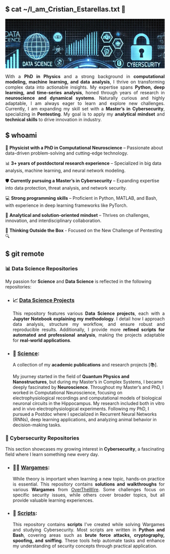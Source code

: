 ## $ cat ~/I_am_Cristian_Estarellas.txt 👋
![Hello](Banner.jpg)

<p align=justify>
With a <strong>PhD in Physics</strong> and a strong background in <strong>computational modeling, machine learning, and data analysis</strong>, I thrive on transforming complex data into actionable insights. My expertise spans <strong>Python, deep learning, and time-series analysis</strong>, honed through years of research in <strong>neuroscience and dynamical systems</strong>. Naturally curious and highly adaptable, I am always eager to learn and explore new challenges.  
Currently, I am expanding my skill set with a <strong>Master’s in Cybersecurity</strong>, specializing in <strong>Pentesting</strong>. My goal is to apply my <strong>analytical mindset</strong> and <strong>technical skills</strong> to drive innovation in industry.
</p>

## $ whoami
<p align=justify>

🧠 **Physicist with a PhD in Computational Neuroscience** – Passionate about data-driven problem-solving and cutting-edge technology.

📊 **3+ years of postdoctoral research experience** – Specialized in big data analysis, machine learning, and neural network modeling.

🛡️ **Currently pursuing a Master’s in Cybersecurity** – Expanding expertise into data protection, threat analysis, and network security.

💻 **Strong programming skills** – Proficient in Python, MATLAB, and Bash, with experience in deep learning frameworks like PyTorch.

🚀 **Analytical and solution-oriented mindset** – Thrives on challenges, innovation, and interdisciplinary collaboration.

🤝 **Thinking Outside the Box** - Focused on the New Challenge of Pentesting 🔍 
</p>

## $ git remote

### **📊 Data Science Repositories**  
My passion for <strong>Science</strong> and <strong>Data Science</strong> is reflected in the following repositories:  

- ### **📈 [Data Science Projects](https://github.com/Cristian5tarellas/Data_Science_Projects)**  
  <p align="justify">
  This repository features various <strong>Data Science projects</strong>, each with a <strong>Jupyter Notebook explaining my methodology</strong>.  
  I detail how I approach data analysis, structure my workflow, and ensure robust and reproducible results.  
  Additionally, I provide more <strong>refined scripts for automated and professional analysis</strong>, making the projects adaptable for <strong>real-world applications</strong>.  
  </p>  

- ### **🔬 [Science](https://github.com/Cristian5tarellas/Science):**  
  <p align="justify">
  A collection of my <strong>academic publications</strong> and research projects [📚].

  My journey started in the field of <strong>Quantum Physics and Nanostructures</strong>, but during my Master’s in Complex Systems, I became deeply fascinated by <strong>Neuroscience</strong>. Throughout my Master’s and PhD, I worked in Computational Neuroscience, focusing on electrophysiological recordings and computational models of biological neuronal circuits in the Hippocampus. My research included both in vitro and in vivo electrophysiological experiments. Following my PhD, I pursued a Postdoc where I specialized in Recurrent Neural Networks (RNNs), deep learning applications, and analyzing animal behavior in decision-making tasks.  
  </p>

### **🔐 Cybersecurity Repositories**  
This section showcases my growing interest in **Cybersecurity**, a fascinating field where I learn something new every day.  

- ### **🕵️‍♂️ [Wargames](https://github.com/Cristian5tarellas/Wargames):**  
  <p align="justify">
  While theory is important when learning a new topic, hands-on practice is essential.  
  This repository contains <strong>solutions and walkthroughs</strong> for various <strong>Wargames</strong> from <a href="https://overthewire.org/wargames/">OverTheWire</a>.  
  Some challenges focus on specific security issues, while others cover broader topics, but all provide valuable learning experiences.  
  </p>  

- ### **📜 [Scripts](https://github.com/Cristian5tarellas/Scripts):**  
  <p align="justify">
  This repository contains <strong>scripts</strong> I’ve created while solving Wargames and studying Cybersecurity.  
  Most scripts are written in <strong>Python and Bash</strong>, covering areas such as <strong>brute force attacks, cryptography, spoofing, and sniffing</strong>.  
  These tools help automate tasks and enhance my understanding of security concepts through practical application.  
  </p>  
